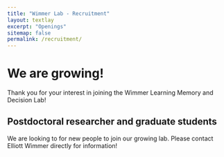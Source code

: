 ```yaml
---
title: "Wimmer Lab - Recruitment"
layout: textlay
excerpt: "Openings"
sitemap: false
permalink: /recruitment/
---
```


# We are growing!

Thank you for your interest in joining the Wimmer Learning Memory and Decision Lab!

## Postdoctoral researcher and graduate students

We are looking to for new people to join our growing lab.  Please contact Elliott Wimmer directly for information!
